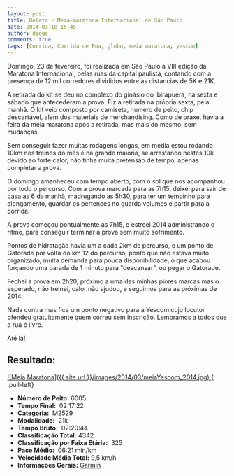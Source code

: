 ```yaml
---
layout: post
title: Relato - Meia-maratona Internacional de São Paulo
date: 2014-03-18 15:45
author: diego
comments: true
tags: [Corrida, Corrida de Rua, globo, meia maratona, yescom]
---
```

Domingo, 23 de fevereiro, foi realizada em São Paulo a VIII edição da Maratona Internacional, pelas ruas da capital paulista, contando com a presença de 12 mil corredores divididos entre as distancias de 5K e 21K.

A retirada do kit se deu no complexo do ginásio do Ibirapuera, na sexta e sábado que antecederam a prova. Fiz a retirada na própria sexta, pela manhã. O kit veio composto por camiseta, numero de peito, chip descartável, alem dos materiais de merchandising. Como de praxe, havia a feira da meia maratona após a retirada, mas mais do mesmo, sem mudanças.

Sem conseguir fazer muitas rodagens longas, em media estou rodando 10km nos treinos do mês e na grande maioria, se arrastando nestes 10k devido ao forte calor, não tinha muita pretensão de tempo, apenas completar a prova.

O domingo amanheceu com tempo aberto, com o sol que nos acompanhou por todo o percurso. Com a prova marcada para as 7h15, deixei para sair de casa as 6 da manhã, madrugando as 5h30, para ter um tempinho para alongamento, guardar os pertences no guarda volumes e partir para a corrida.

A prova começou pontualmente as 7h15, e estreei 2014 administrando o ritmo, para conseguir terminar a prova sem muito sofrimento. 

Pontos de hidratação havia um a cada 2km de percurso, e um ponto de Gatorade por volta do km 12 do percurso, ponto que não estava muito organizado, muita demanda para pouca disponibilidade, o que acabou forçando uma parada de 1 minuto para "descansar", ou pegar o Gatorade.

Fechei a prova em 2h20,  próximo a uma das minhas piores marcas mas o esperado, não treinei, calor não ajudou, e seguimos para as próximas de 2014.

Nada contra mas fica um ponto negativo para a Yescom cujo locutor ofendeu gratuitamente quem correu sem inscrição. Lembramos a todos que a rua é livre.

Até lá!

## Resultado:

<a href="/images/2014/03/meiaYescom_2014_big.jpg">
![Meia Maratona]({{ site.url }}/images/2014/03/meiaYescom_2014.jpg)
</a>
{: .pull-left}

* **Número de Peito:**  6005
* **Tempo Final:**  02:17:22
* **Categoria:**  M2529
* **Modalidade:**  21k
* **Tempo Bruto:**  02:20:44
* **Classificação Total:**  4342
* **Classificação por Faixa Etária:**  325
* **Pace Médio:**  06:21 min/km
* **Velocidade Média Total:**  9,5 km/h
* **Informações Gerais:** <a href="http://connect.garmin.com/activity/449959087" target="_blank">Garmin</a>
